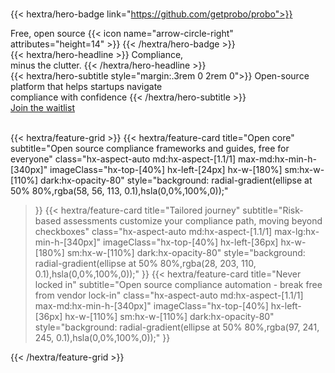 <br/>

{{< hextra/hero-badge link="https://github.com/getprobo/probo">}}
  <div class="hx-w-2 hx-h-2 hx-rounded-full hx-bg-green-100"></div>
  Free, open source
  {{< icon name="arrow-circle-right" attributes="height=14" >}}
{{< /hextra/hero-badge >}}

<div class="hx-mt-6 hx-mb-6">
{{< hextra/hero-headline >}}
  Compliance, <br/>minus the clutter.
{{< /hextra/hero-headline >}}
</div>

<div class="hx-mb-12">
{{< hextra/hero-subtitle style="margin:.3rem 0 2rem 0">}}
Open-source platform that helps startups navigate <br>compliance with confidence
{{< /hextra/hero-subtitle >}}
</div>

<div class="hx-mb-6">
	<a href="https://hexacc.typeform.com/to/HEabWsbN"
		class="hx-text-color-back not-prose hx-font-medium hx-cursor-pointer hx-px-6 hx-py-3 hx-rounded-full hx-text-center hx-text-white hx-inline-block hx-bg-green-100 focus:hx-outline-none focus:hx-ring-4 focus:hx-ring-primary-300 dark:hx-bg-green-100 dark:focus:hx-ring-primary-800 hx-transition-all hx-ease-in hx-duration-200">
		Join the waitlist
	</a>
</div>

<br/>

{{< hextra/feature-grid >}}
  {{< hextra/feature-card
    title="Open core"
    subtitle="Open source compliance frameworks and guides, free for everyone"
    class="hx-aspect-auto md:hx-aspect-[1.1/1] max-md:hx-min-h-[340px]"
    imageClass="hx-top-[40%] hx-left-[24px] hx-w-[180%] sm:hx-w-[110%] dark:hx-opacity-80"
    style="background: radial-gradient(ellipse at 50% 80%,rgba(58, 56, 113, 0.1),hsla(0,0%,100%,0));"
  >}}
  {{< hextra/feature-card
    title="Tailored journey"
    subtitle="Risk-based assessments customize your compliance path, moving beyond checkboxes"
    class="hx-aspect-auto md:hx-aspect-[1.1/1] max-lg:hx-min-h-[340px]"
    imageClass="hx-top-[40%] hx-left-[36px] hx-w-[180%] sm:hx-w-[110%] dark:hx-opacity-80"
    style="background: radial-gradient(ellipse at 50% 80%,rgba(28, 203, 110, 0.1),hsla(0,0%,100%,0));"
  >}}
  {{< hextra/feature-card
    title="Never locked in"
    subtitle="Open source compliance automation - break free from vendor lock-in"
    class="hx-aspect-auto md:hx-aspect-[1.1/1] max-md:hx-min-h-[340px]"
    imageClass="hx-top-[40%] hx-left-[36px] hx-w-[110%] sm:hx-w-[110%] dark:hx-opacity-80"
    style="background: radial-gradient(ellipse at 50% 80%,rgba(97, 241, 245, 0.1),hsla(0,0%,100%,0));"
  >}}
  
{{< /hextra/feature-grid >}}
